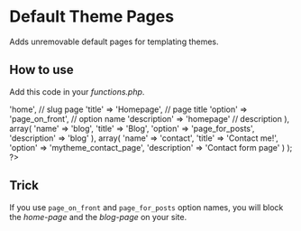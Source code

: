 Default Theme Pages
===================

Adds unremovable default pages for templating themes.

How to use
----------

Add this code in your *functions.php*.

<?php
global $default_theme_pages;
$default_theme_pages = array(
 	array(
 		'name' => 'home', 				// slug page
 		'title' => 'Homepage', 			// page title
 		'option' => 'page_on_front',	// option name
 		'description' => 'homepage'		// description
 	),
 	array(
 		'name' => 'blog',
 		'title' => 'Blog',
 		'option' => 'page_for_posts',
 		'description' => 'blog'
 	),
 	array(
 		'name' => 'contact',
 		'title' => 'Contact me!',
 		'option' => 'mytheme_contact_page',
 		'description' => 'Contact form page'
 	)
 );
?>

Trick
-----

If you use `page_on_front` and `page_for_posts` option names, you will block the *home-page* and the *blog-page* on your site.
